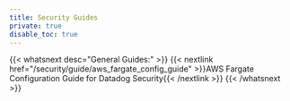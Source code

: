 ```yaml
---
title: Security Guides
private: true
disable_toc: true
---
```


{{< whatsnext desc="General Guides:" >}}
    {{< nextlink href="/security/guide/aws_fargate_config_guide" >}}AWS Fargate Configuration Guide for Datadog Security{{< /nextlink >}}
{{< /whatsnext >}}
